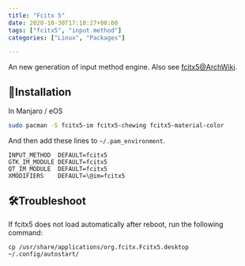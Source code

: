 ```yaml
---
title: "Fcitx 5"
date: 2020-10-30T17:18:27+08:00
tags: ["fcitx5", "input method"]
categories: ["Linux", "Packages"]

---
```


An new generation of input method engine. Also see [fcitx5@ArchWiki](https://wiki.archlinux.org/index.php/Fcitx5).

<!--more-->

## 🔽Installation

In Manjaro / eOS

```bash
sudo pacman -S fcitx5-im fcitx5-chewing fcitx5-material-color
```

And then add these lines to `~/.pam_environment`.

```
INPUT_METHOD  DEFAULT=fcitx5
GTK_IM_MODULE DEFAULT=fcitx5
QT_IM_MODULE  DEFAULT=fcitx5
XMODIFIERS    DEFAULT=\@im=fcitx5
```

## 🛠️Troubleshoot

If fcitx5 does not load automatically after reboot, run the following command:

```
cp /usr/share/applications/org.fcitx.Fcitx5.desktop ~/.config/autostart/
```

